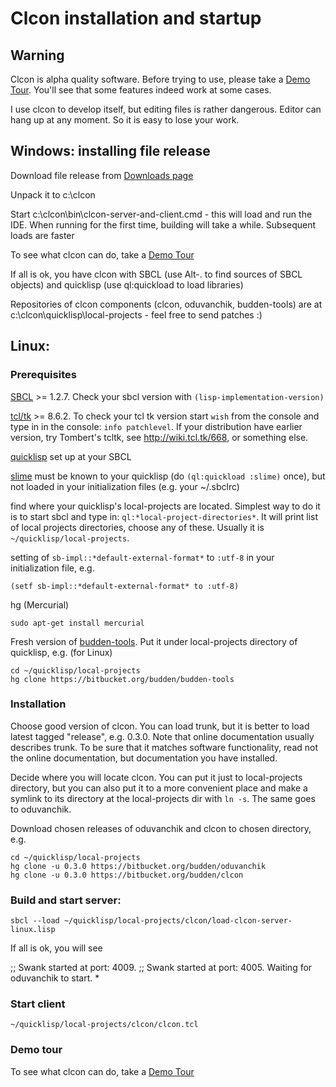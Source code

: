 Clcon <TRUNK> installation and startup 
==============

Warning
-------
Clcon is alpha quality software. Before trying to use, please take a [Demo Tour](demo-tour.md). 
You'll see that some features indeed work at some cases. 

I use clcon to develop itself, but editing files is rather dangerous. Editor can hang up at any moment. 
So it is easy to lose your work. 

Windows: installing file release
----------
Download file release from [Downloads page](https://bitbucket.org/budden/clcon/downloads)

Unpack it to c:\clcon

Start c:\clcon\bin\clcon-server-and-client.cmd - this will load and run the IDE. When running for the first time, building will take a while. Subsequent loads are faster

To see what clcon can do, take a [Demo Tour](demo-tour.md)

If all is ok, you have clcon with SBCL (use Alt-. to find sources of SBCL objects) and quicklisp (use ql:quickload to load libraries)

Repositories of clcon components (clcon, oduvanchik, budden-tools) are at c:\clcon\quicklisp\local-projects - feel free to send patches :)

Linux: 
-----------

### Prerequisites
[SBCL](http://www.sbcl.org/platform-table.html) >= 1.2.7. Check your sbcl version with `(lisp-implementation-version)`

[tcl/tk](http://tcl.tk) >= 8.6.2. To check your tcl tk version start `wish` from the console and type in in the console: `info patchlevel`. If your distribution have earlier version, try Tombert's tcltk, see http://wiki.tcl.tk/668, or something else.

[quicklisp](https://www.quicklisp.org/beta/) set up at your SBCL

[slime](https://common-lisp.net/project/slime/) must be known to your quicklisp (do `(ql:quickload :slime)` once), but not loaded in your initialization files (e.g. your ~/.sbclrc)

find where your quicklisp's local-projects are located. Simplest way to do it is to start sbcl and type in: `ql:*local-project-directories*`. It will print list of local projects directories, choose any of these. Usually it is `~/quicklisp/local-projects`.

setting of `sb-impl::*default-external-format*` to `:utf-8` in your initialization file, e.g. 

    (setf sb-impl::*default-external-format* to :utf-8)

hg (Mercurial) 

    sudo apt-get install mercurial

Fresh version of [budden-tools](https://bitbucket.org/budden/budden-tools). Put it under local-projects directory of quicklisp, e.g. (for Linux)

    cd ~/quicklisp/local-projects
    hg clone https://bitbucket.org/budden/budden-tools

### Installation

Choose good version of clcon. You can load trunk, but it is better to load latest tagged "release", e.g. 0.3.0. Note that online documentation usually describes trunk. To be sure that it matches software functionality, read not the online documentation, but documentation you have installed. 

Decide where you will locate clcon. You can put it just to local-projects directory, but you can also put it to a more convenient place and make a symlink to its directory at the local-projects dir with `ln -s`. The same goes to oduvanchik. 

Download chosen releases of oduvanchik and clcon to chosen directory, e.g.

    cd ~/quicklisp/local-projects
    hg clone -u 0.3.0 https://bitbucket.org/budden/oduvanchik
    hg clone -u 0.3.0 https://bitbucket.org/budden/clcon


### Build and start server: 

    sbcl --load ~/quicklisp/local-projects/clcon/load-clcon-server-linux.lisp

If all is ok, you will see 

   ;; Swank started at port: 4009.
   ;; Swank started at port: 4005.
   Waiting for oduvanchik to start.
   *

### Start client
   
    ~/quicklisp/local-projects/clcon/clcon.tcl
    
### Demo tour

To see what clcon can do, take a [Demo Tour](demo-tour.md)
